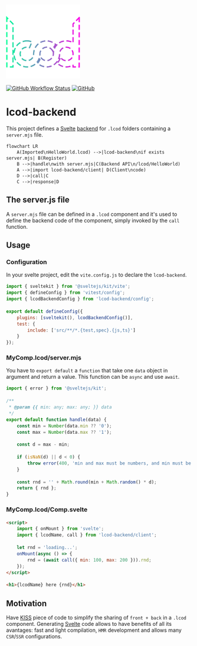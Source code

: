 <img alt="lcod animated" title="low code object descriptor" src="https://github.com/lcod-team/lcod-assets/raw/main/logo/lcod_color_border_anim.svg" style="height:200px"/>

[![GitHub Workflow Status](https://img.shields.io/github/actions/workflow/status/lcod-team/lcod-backend/ci.yml?label=tests&logo=githubactions&logoColor=success&branch=main)](https://github.com/lcod-team/lcod-backend/actions/workflows/ci.yml)
[![GitHub](https://img.shields.io/github/license/lcod-team/lcod-backend?logo=apache&logoColor=%239AC712)](LICENSE)

# lcod-backend

This project defines a [Svelte][1] [backend](https://github.com/sveltejs/svelte-preprocess/) for `.lcod` folders containing a `server.mjs` file.

```mermaid
flowchart LR
    A(Imported\nHelloWorld.lcod) -->|lcod-backend\nif exists server.mjs| B(Register)
    B -->|handle\nwith server.mjs|C(Backend API\n/lcod/HelloWorld)
    A -->|import lcod-backend/client| D(Client\ncode)
    D -->|call|C
    C -->|response|D
```

## The server.js file

A `server.mjs` file can be defined in a `.lcod` component and it's used to define the backend code of the component, simply invoked by the `call` function.

## Usage

### Configuration

In your svelte project, edit the `vite.config.js` to declare the `lcod-backend`.

```js
import { sveltekit } from '@sveltejs/kit/vite';
import { defineConfig } from 'vitest/config';
import { lcodBackendConfig } from 'lcod-backend/config';

export default defineConfig({
	plugins: [sveltekit(), lcodBackendConfig()],
	test: {
		include: ['src/**/*.{test,spec}.{js,ts}']
	}
});
```

### MyComp.lcod/server.mjs

You have to `export default` a `function` that take one `data` object in argument and return a value. This function can be `async` and use `await`.

```js
import { error } from '@sveltejs/kit';

/**
 * @param {{ min: any; max: any; }} data
 */
export default function handle(data) {
	const min = Number(data.min ?? '0');
	const max = Number(data.max ?? '1');

	const d = max - min;

	if (isNaN(d) || d < 0) {
		throw error(400, 'min and max must be numbers, and min must be less than max');
	}

	const rnd = '' + Math.round(min + Math.random() * d);
	return { rnd };
}
```

### MyComp.lcod/Comp.svelte

```html
<script>
	import { onMount } from 'svelte';
	import { lcodName, call } from 'lcod-backend/client';

	let rnd = 'loading...';
	onMount(async () => {
		rnd = (await call({ min: 100, max: 200 })).rnd;
	});
</script>

<h1>{lcodName} here {rnd}</h1>
```

## Motivation

Have [KISS](https://en.wikipedia.org/wiki/KISS_principle) piece of code to simplify the sharing of `front + back` in a `.lcod` component.
Generating [Svelte][1] code allows to have benefits of all its avantages: fast and light compilation, `HMR` development and allows many `CSR`/`SSR` configurations.

[1]: https://svelte.dev/

